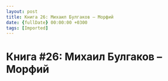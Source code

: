```yaml
---
layout: post
title: Книга 26: Михаил Булгаков – Морфий
date: {fullDate} 00:00:00 +0300
tags: [Imported]
---
```

# Книга #26: Михаил Булгаков – Морфий

